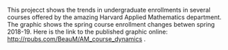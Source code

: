 This projecct shows the trends in undergraduate enrollments in several courses offered by the amazing Harvard Applied Mathematics department. The graphic shows the spring course enrollment changes betwen spring 2018-19. Here is the link to the published graphic online: http://rpubs.com/BeauM/AM_course_dynamics . 
